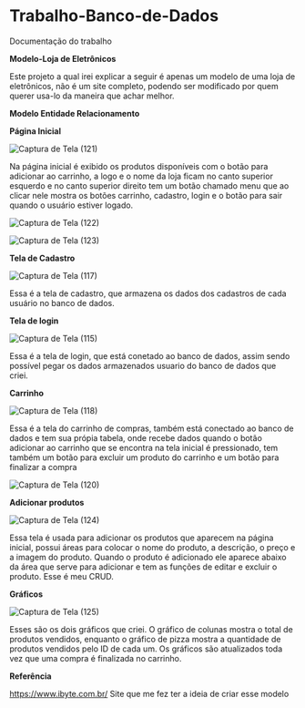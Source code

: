 # Trabalho-Banco-de-Dados
Documentação do trabalho

**Modelo-Loja de Eletrônicos**

Este projeto a qual irei explicar a seguir é apenas um modelo de uma loja de eletrônicos, não é um site completo, 
podendo ser modificado por quem querer usa-lo da maneira que achar melhor.

**Modelo Entidade Relacionamento**

**Página Inicial**

![Captura de Tela (121)](https://github.com/user-attachments/assets/a1b829c1-94ba-4aee-a213-26b756df1994)


Na página inicial é exibido os produtos disponíveis com o botão para adicionar ao carrinho, a logo e o nome da loja ficam no canto superior esquerdo e no canto superior direito tem um botão chamado menu que ao clicar nele mostra os botões carrinho, cadastro, login e o botão para sair quando o usuário estiver logado.


![Captura de Tela (122)](https://github.com/user-attachments/assets/3bc5bc34-7240-4080-91d9-472655a90e5d)

![Captura de Tela (123)](https://github.com/user-attachments/assets/e2b44015-9c50-43fe-80ab-ee06d5581e7d)


**Tela de Cadastro**

![Captura de Tela (117)](https://github.com/user-attachments/assets/f4c5bfc6-b961-4411-a532-7380c7140779)

Essa é a tela de cadastro, que armazena os dados dos cadastros de cada usuário no banco de dados.


**Tela de login**

![Captura de Tela (115)](https://github.com/user-attachments/assets/359d28c8-4202-42ba-aa42-4def8b9ddd5c)

Essa é a tela de login, que está conetado ao banco de dados, assim sendo possível pegar os dados armazenados usuario do banco de dados que criei.


**Carrinho**

![Captura de Tela (118)](https://github.com/user-attachments/assets/3b1e189d-5613-4aa4-a7b6-4cce09c6154e)

Essa é a tela do carrinho de compras, também está conectado ao banco de dados e tem sua própia tabela, onde recebe dados quando o botão adicionar ao carrinho que se encontra na tela inicial é pressionado, tem também um botão para excluir um produto do carrinho e um botão para finalizar a compra

![Captura de Tela (120)](https://github.com/user-attachments/assets/851ffb1c-5a88-4db6-b8b0-a116f69418f6)


**Adicionar produtos**

![Captura de Tela (124)](https://github.com/user-attachments/assets/e0792061-75e1-4386-8a29-e941600731e4)

Essa tela é usada para adicionar os produtos que aparecem na página inicial, possui áreas para colocar o nome do produto, a descrição, o preço e a imagem do produto. Quando o produto é adicionado ele aparece abaixo da área que serve para adicionar e tem as funções de editar e excluir o produto. Esse é meu CRUD.


**Gráficos**

![Captura de Tela (125)](https://github.com/user-attachments/assets/1415693d-0234-4dd3-8b93-4afb778cb023)

Esses são os dois gráficos que criei. O gráfico de colunas mostra o total de produtos vendidos, enquanto o gráfico de pizza mostra a quantidade de produtos vendidos pelo ID de cada um. Os gráficos são atualizados toda vez que uma compra é finalizada no carrinho. 


**Referência**

https://www.ibyte.com.br/
Site que me fez ter a ideia de criar esse modelo
